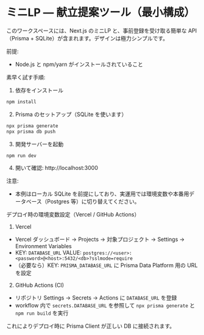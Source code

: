 # ミニLP — 献立提案ツール（最小構成）

このワークスペースには、Next.js のミニLP と、事前登録を受け取る簡単な API（Prisma + SQLite）が含まれます。デザインは極力シンプルです。

前提:
- Node.js と npm/yarn がインストールされていること

素早く試す手順:

1. 依存をインストール

```bash
npm install
```

2. Prisma のセットアップ（SQLite を使います）

```bash
npx prisma generate
npx prisma db push
```

3. 開発サーバーを起動

```bash
npm run dev
```

4. 開いて確認: http://localhost:3000

注意:
- 本例はローカル SQLite を前提にしており、実運用では環境変数や本番用データベース（Postgres 等）に切り替えてください。

デプロイ時の環境変数設定（Vercel / GitHub Actions）

1. Vercel

 - Vercel ダッシュボード -> Projects -> 対象プロジェクト -> Settings -> Environment Variables
 - KEY: `DATABASE_URL`  VALUE: `postgres://<user>:<password>@<host>:5432/<db>?sslmode=require`
 - （必要なら）KEY: `PRISMA_DATABASE_URL` に Prisma Data Platform 用の URL を設定

2. GitHub Actions (CI)

 - リポジトリ Settings -> Secrets -> Actions に `DATABASE_URL` を登録
 - workflow 内で `secrets.DATABASE_URL` を参照して `npx prisma generate` と `npm run build` を実行

これによりデプロイ時に Prisma Client が正しい DB に接続されます。
